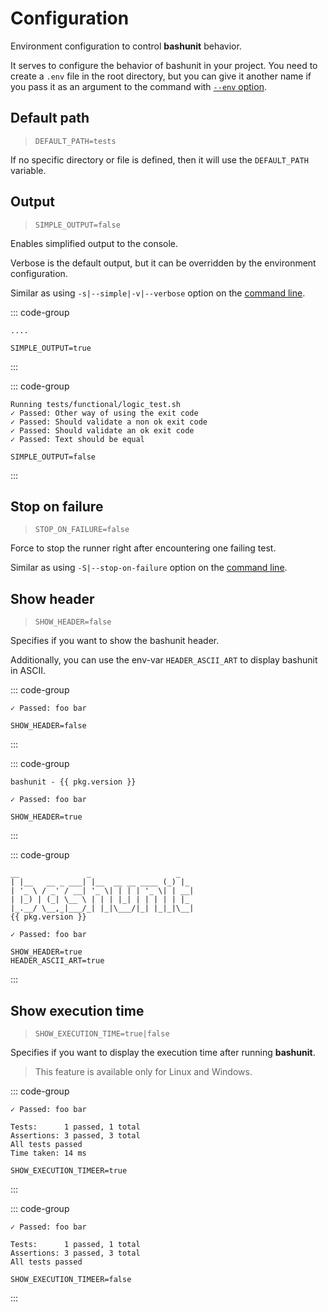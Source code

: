 # Configuration

Environment configuration to control **bashunit** behavior.

It serves to configure the behavior of bashunit in your project.
You need to create a `.env` file in the root directory,
but you can give it another name if you pass it as an argument to the command with
[`--env` option](/command-line#environment).

## Default path

> `DEFAULT_PATH=tests`

If no specific directory or file is defined, then it will use the `DEFAULT_PATH` variable.

## Output

> `SIMPLE_OUTPUT=false`

Enables simplified output to the console.

Verbose is the default output, but it can be overridden by the environment configuration.

Similar as using `-s|--simple|-v|--verbose` option on the [command line](/command-line#output).

::: code-group
```[Simple output]
....
```
```[.env]
SIMPLE_OUTPUT=true
```
:::

::: code-group
```[Verbose output]
Running tests/functional/logic_test.sh
✓ Passed: Other way of using the exit code
✓ Passed: Should validate a non ok exit code
✓ Passed: Should validate an ok exit code
✓ Passed: Text should be equal
```
```[.env]
SIMPLE_OUTPUT=false
```
:::
## Stop on failure

> `STOP_ON_FAILURE=false`

Force to stop the runner right after encountering one failing test.

Similar as using `-S|--stop-on-failure` option on the [command line](/command-line#stop-on-failure).

## Show header

> `SHOW_HEADER=false`

Specifies if you want to show the bashunit header.

Additionally, you can use the env-var `HEADER_ASCII_ART` to display bashunit in ASCII.

::: code-group
```[Without header]
✓ Passed: foo bar
```
```[.env]
SHOW_HEADER=false
```
:::

::: code-group
```-vue [Plain header]
bashunit - {{ pkg.version }}

✓ Passed: foo bar
```
```[.env]
SHOW_HEADER=true
```
:::

::: code-group
```-vue [ASCII header]
__               _                   _
| |__   __ _ ___| |__  __ __ ____ (_) |_
| '_ \ / _' / __| '_ \| | | | '_ \| | __|
| |_) | (_| \__ \ | | | |_| | | | | | |_
|_.__/ \__,_|___/_| |_|\___/|_| |_|_|\__|
{{ pkg.version }}

✓ Passed: foo bar
```
```[.env]
SHOW_HEADER=true
HEADER_ASCII_ART=true
```
:::

## Show execution time

> `SHOW_EXECUTION_TIME=true|false`

Specifies if you want to display the execution time after running **bashunit**.

> This feature is available only for Linux and Windows.

::: code-group
```[With execution time]
✓ Passed: foo bar

Tests:      1 passed, 1 total
Assertions: 3 passed, 3 total
All tests passed
Time taken: 14 ms
```
```[.env]
SHOW_EXECUTION_TIMEER=true
```
:::

::: code-group
```[Without execution time]
✓ Passed: foo bar

Tests:      1 passed, 1 total
Assertions: 3 passed, 3 total
All tests passed
```
```[.env]
SHOW_EXECUTION_TIMEER=false
```
:::

<script setup>
import pkg from '../package.json'
</script>
